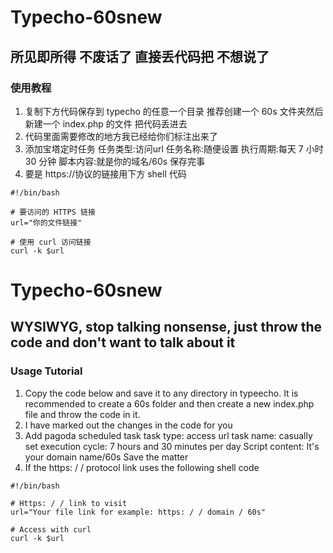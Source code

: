 # Typecho-60snew
## 所见即所得 不废话了 直接丢代码把 不想说了

### 使用教程

1. 复制下方代码保存到 typecho 的任意一个目录 推荐创建一个 60s 文件夹然后新建一个 index.php 的文件 把代码丢进去
2. 代码里面需要修改的地方我已经给你们标注出来了
3. 添加宝塔定时任务 任务类型:访问url 任务名称:随便设置 执行周期:每天 7 小时 30 分钟 脚本内容:就是你的域名/60s 保存完事
4. 要是 https://协议的链接用下方 shell 代码
```shell-session
#!/bin/bash

# 要访问的 HTTPS 链接
url="你的文件链接"

# 使用 curl 访问链接
curl -k $url
```
# Typecho-60snew
## WYSIWYG, stop talking nonsense, just throw the code and don't want to talk about it

### Usage Tutorial

1. Copy the code below and save it to any directory in typeecho. It is recommended to create a 60s folder and then create a new index.php file and throw the code in it.
2. I have marked out the changes in the code for you
3. Add pagoda scheduled task task type: access url task name: casually set execution cycle: 7 hours and 30 minutes per day Script content: It's your domain name/60s Save the matter
4. If the https: / / protocol link uses the following shell code
```shell-session
#!/bin/bash

# Https: / / link to visit
url="Your file link for example: https: / / domain / 60s"

# Access with curl
curl -k $url
```